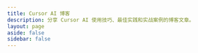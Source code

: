 ```yaml
---
title: Cursor AI 博客
description: 分享 Cursor AI 使用技巧、最佳实践和实战案例的博客文章。
layout: page
aside: false
sidebar: false
---
```


<script setup>
import BlogList from '../.vitepress/theme/components/BlogList.vue'
</script>

<BlogList /> 